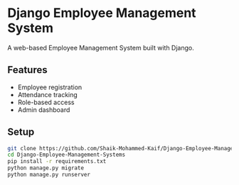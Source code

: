 # Django Employee Management System

A web-based Employee Management System built with Django.

## Features
- Employee registration
- Attendance tracking
- Role-based access
- Admin dashboard

## Setup
```bash
git clone https://github.com/Shaik-Mohammed-Kaif/Django-Employee-Management-Systems.git
cd Django-Employee-Management-Systems
pip install -r requirements.txt
python manage.py migrate
python manage.py runserver
